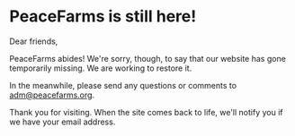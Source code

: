 # PeaceFarms is still here!

Dear friends,

PeaceFarms abides!  We're sorry, though, to say that our website has gone temporarily missing.  We are working to restore it.

In the meanwhile, please send any questions or comments to adm@peacefarms.org.

Thank you for visiting.  When the site comes back to life, we'll notify you if we have your email address.
